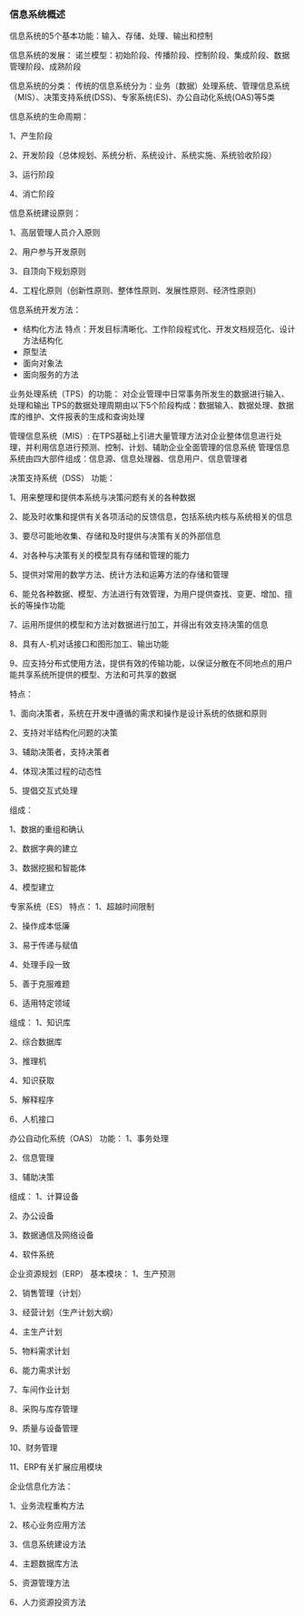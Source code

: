 ### 信息系统概述

信息系统的5个基本功能：输入、存储、处理、输出和控制

信息系统的发展： 诺兰模型：初始阶段、传播阶段、控制阶段、集成阶段、数据管理阶段、成熟阶段

信息系统的分类： 传统的信息系统分为：业务（数据）处理系统、管理信息系统（MIS）、决策支持系统(DSS)、专家系统(ES)、办公自动化系统(OAS)等5类

信息系统的生命周期： 

1、产生阶段 

2、开发阶段（总体规划、系统分析、系统设计、系统实施、系统验收阶段） 

3、运行阶段 

4、消亡阶段

信息系统建设原则： 

1、高层管理人员介入原则 

2、用户参与开发原则 

3、自顶向下规划原则 

4、工程化原则（创新性原则、整体性原则、发展性原则、经济性原则）

信息系统开发方法：

- 结构化方法 特点：开发目标清晰化、工作阶段程式化、开发文档规范化、设计方法结构化
- 原型法
- 面向对象法
- 面向服务的方法

业务处理系统（TPS）的功能： 对企业管理中日常事务所发生的数据进行输入、处理和输出 TPS的数据处理周期由以下5个阶段构成：数据输入、数据处理、数据库的维护、文件报表的生成和查询处理

管理信息系统（MIS）: 在TPS基础上引进大量管理方法对企业整体信息进行处理，并利用信息进行预测、控制、计划、辅助企业全面管理的信息系统 管理信息系统由四大部件组成：信息源、信息处理器、信息用户、信息管理者

决策支持系统（DSS） 功能： 

1、用来整理和提供本系统与决策问题有关的各种数据

 2、能及时收集和提供有关各项活动的反馈信息，包括系统内核与系统相关的信息 

3、要尽可能地收集、存储和及时提供与决策有关的外部信息

4、对各种与决策有关的模型具有存储和管理的能力 

5、提供对常用的数学方法、统计方法和运筹方法的存储和管理 

6、能兑各种数据、模型、方法进行有效管理，为用户提供查找、变更、增加、擅长的等操作功能 

7、运用所提供的模型和方法对数据进行加工，并得出有效支持决策的信息 

8、具有人-机对话接口和图形加工、输出功能 

9、应支持分布式使用方法，提供有效的传输功能，以保证分散在不同地点的用户能共享系统所提供的模型、方法和可共享的数据

特点：

 1、面向决策者，系统在开发中遵循的需求和操作是设计系统的依据和原则 

2、支持对半结构化问题的决策 

3、辅助决策者，支持决策者 

4、体现决策过程的动态性

 5、提倡交互式处理

组成： 

1、数据的重组和确认 

2、数据字典的建立 

3、数据挖掘和智能体 

4、模型建立

专家系统（ES） 特点：
1、超越时间限制 

2、操作成本低廉 

3、易于传递与赋值 

4、处理手段一致 

5、善于克服难题 

6、适用特定领域

组成： 
1、知识库 

2、综合数据库 

3、推理机 

4、知识获取 

5、解释程序 

6、人机接口

办公自动化系统（OAS） 功能： 
1、事务处理 

2、信息管理 

3、辅助决策

组成： 
1、计算设备 

2、办公设备 

3、数据通信及网络设备 

4、软件系统

企业资源规划（ERP） 基本模块： 
1、生产预测 

2、销售管理（计划） 

3、经营计划（生产计划大纲） 

4、主生产计划 

5、物料需求计划 

6、能力需求计划 

7、车间作业计划 

8、采购与库存管理 

9、质量与设备管理 

10、财务管理 

11、ERP有关扩展应用模块

企业信息化方法： 

1、业务流程重构方法 

2、核心业务应用方法

3、信息系统建设方法 

4、主题数据库方法 

5、资源管理方法 

6、人力资源投资方法